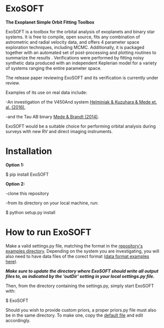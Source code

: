 ExoSOFT
=======

**The Exoplanet Simple Orbit Fitting Toolbox**

ExoSOFT is a toolbox for the orbital analysis of exoplanets and binary star 
systems.  It is free to compile, open source, fits any combination of 
astrometric and radial velocity data, and offers 4 parameter space exploration 
techniques, including MCMC.  Additionally, it is packaged together with an 
automated set of post-processing and plotting routines to summarize the results
.  Verifications were performed by fitting noisy synthetic data produced with 
an independent Keplerian model for a variety of systems ranging the entire 
parameter space.  

The release paper reviewing ExoSOFT and its verification is currently under review.

Examples of its use on real data include:

 -An investigation of the V450And system [Helminiak & Kuzuhara & Mede et. al. (2016)](http://adsabs.harvard.edu/abs/2016ApJ...832...33H),
 
 -and the Tau AB binary [Mede & Brandt (2014)](http://adsabs.harvard.edu/abs/2014IAUS..299...52M>).

ExoSOFT would be a suitable choice for performing orbital analysis during surveys with new RV and direct imaging instruments.

Installation
============

**Option 1:**


 $ pip install ExoSOFT
 
**Option 2:**

 -clone this repository
 
 -from its directory on your local machine, run:
 
 $ python setup.py install
 
How to run ExoSOFT
==================

Make a valid settings.py file, matching the format in the [repository's examples directory](https://github.com/kylemede/ExoSOFT/tree/master/examples). 
  Depending on the system you are investigating, you will also need to have data files of the corect format ([data format examples here](https://github.com/kylemede/ExoSOFT/tree/master/examples)).
  
***Make sure to update the directory where ExoSOFT should write all output files to, as indicated by the 'outDir' setting in your local settings.py file.***

Then, from the directory containing the settings.py, simply start ExoSOFT with:

 $ ExoSOFT
 
Should you wish to provide custom priors, a proper priors.py file must also be in the same directory.  To make one, copy the [default file](https://github.com/kylemede/ExoSOFT/blob/master/ExoSOFT/tools/priors.py) and edit accordingly.

